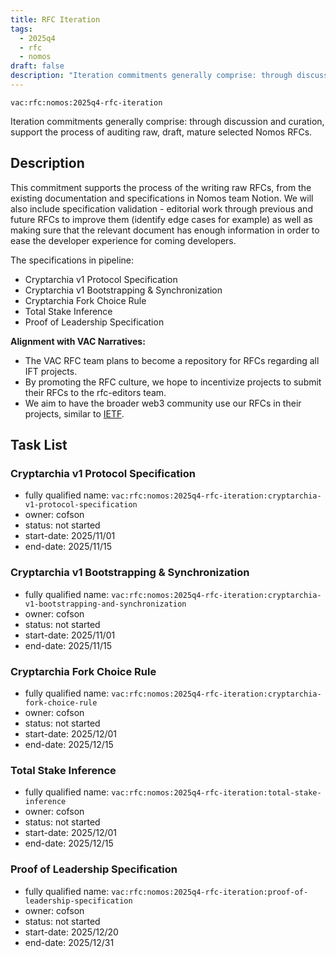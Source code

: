 ```yaml
---
title: RFC Iteration
tags:
  - 2025q4
  - rfc
  - nomos
draft: false
description: "Iteration commitments generally comprise: through discussion and curation, support the process of auditing raw, draft, mature selected Nomos RFCs."
---
```


`vac:rfc:nomos:2025q4-rfc-iteration`

Iteration commitments generally comprise:
through discussion and curation,
support the process of auditing raw, draft, mature selected Nomos RFCs.

## Description

This commitment supports the process of the writing raw RFCs,
from the existing documentation and specifications in Nomos team Notion.
We will also include specification validation - 
editorial work through previous and future RFCs to improve them
(identify edge cases for example)
as well as making sure that the relevant document has enough information
in order to ease the developer experience for coming developers.

The specifications in pipeline:
- Cryptarchia v1 Protocol Specification
- Cryptarchia v1 Bootstrapping & Synchronization
- Cryptarchia Fork Choice Rule
- Total Stake Inference
- Proof of Leadership Specification


**Alignment with VAC Narratives:**

- The VAC RFC team plans to become a repository
for RFCs regarding all IFT 
  projects.
- By promoting the RFC culture,
we hope to incentivize projects to submit their RFCs
to the rfc-editors team.
- We aim to have the broader web3 community use our RFCs
in their projects, similar to [IETF](https://www.ietf.org/).

## Task List

### Cryptarchia v1 Protocol Specification

- fully qualified name: `vac:rfc:nomos:2025q4-rfc-iteration:cryptarchia-v1-protocol-specification`
- owner: cofson
- status: not started
- start-date: 2025/11/01
- end-date: 2025/11/15

### Cryptarchia v1 Bootstrapping & Synchronization

- fully qualified name: `vac:rfc:nomos:2025q4-rfc-iteration:cryptarchia-v1-bootstrapping-and-synchronization`
- owner: cofson
- status: not started
- start-date: 2025/11/01
- end-date: 2025/11/15

### Cryptarchia Fork Choice Rule

- fully qualified name: `vac:rfc:nomos:2025q4-rfc-iteration:cryptarchia-fork-choice-rule`
- owner: cofson
- status: not started
- start-date: 2025/12/01
- end-date: 2025/12/15

### Total Stake Inference

- fully qualified name: `vac:rfc:nomos:2025q4-rfc-iteration:total-stake-inference`
- owner: cofson
- status: not started
- start-date: 2025/12/01
- end-date: 2025/12/15

### Proof of Leadership Specification

- fully qualified name: `vac:rfc:nomos:2025q4-rfc-iteration:proof-of-leadership-specification`
- owner: cofson
- status: not started
- start-date: 2025/12/20
- end-date: 2025/12/31